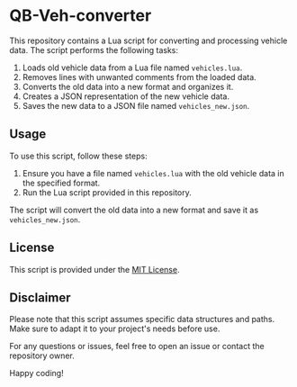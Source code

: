 # QB-Veh-converter

This repository contains a Lua script for converting and processing vehicle data. The script performs the following tasks:

1. Loads old vehicle data from a Lua file named `vehicles.lua`.
2. Removes lines with unwanted comments from the loaded data.
3. Converts the old data into a new format and organizes it.
4. Creates a JSON representation of the new vehicle data.
5. Saves the new data to a JSON file named `vehicles_new.json`.

## Usage

To use this script, follow these steps:

1. Ensure you have a file named `vehicles.lua` with the old vehicle data in the specified format.
2. Run the Lua script provided in this repository.

The script will convert the old data into a new format and save it as `vehicles_new.json`.

## License

This script is provided under the [MIT License](LICENSE).

## Disclaimer

Please note that this script assumes specific data structures and paths. Make sure to adapt it to your project's needs before use.

For any questions or issues, feel free to open an issue or contact the repository owner.

Happy coding!
